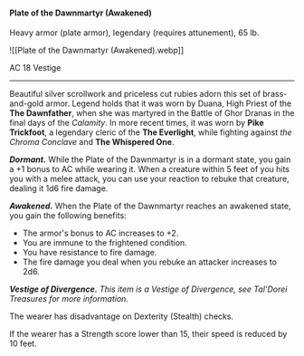 #### Plate of the Dawnmartyr (Awakened)

Heavy armor (plate armor), legendary (requires attunement), 65 lb.

![[Plate of the Dawnmartyr (Awakened).webp]]

AC 18 Vestige

---

Beautiful silver scrollwork and priceless cut rubies adorn this set of brass-and-gold armor. Legend holds that it was worn by Duana, High Priest of the **The Dawnfather**, when she was martyred in the Battle of Ghor Dranas in the final days of the *Calamity*. In more recent times, it was worn by **Pike Trickfoot**, a legendary cleric of the **The Everlight**, while fighting against *the Chroma Conclave* and **The Whispered One**.

***Dormant.*** While the Plate of the Dawnmartyr is in a dormant state, you gain a +1 bonus to AC while wearing it. When a creature within 5 feet of you hits you with a melee attack, you can use your reaction to rebuke that creature, dealing it 1d6 fire damage.

***Awakened.*** When the Plate of the Dawnmartyr reaches an awakened state, you gain the following benefits:

- The armor's bonus to AC increases to +2.
- You are immune to the frightened condition.
- You have resistance to fire damage.
- The fire damage you deal when you rebuke an attacker increases to 2d6.

***Vestige of Divergence.*** *This item is a Vestige of Divergence, see *Tal'Dorei Treasures* for more information.*

The wearer has disadvantage on Dexterity (Stealth) checks.

If the wearer has a Strength score lower than 15, their speed is reduced by 10 feet.



